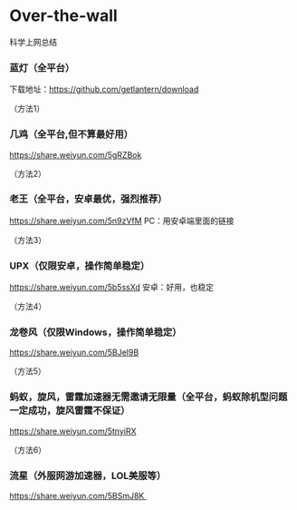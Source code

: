 # Over-the-wall
科学上网总结

### 蓝灯（全平台）
下载地址：https://github.com/getlantern/download

（方法1）
### 几鸡（全平台,但不算最好用）
https://share.weiyun.com/5gRZBok
  
（方法2）
### 老王（全平台，安卓最优，强烈推荐）
https://share.weiyun.com/5n9zVfM
PC：用安卓端里面的链接
  
（方法3）
### UPX（仅限安卓，操作简单稳定）
https://share.weiyun.com/5b5ssXd
安卓：好用，也稳定
  
（方法4）
### 龙卷风（仅限Windows，操作简单稳定）
https://share.weiyun.com/5BJel9B
  
（方法5）
### 蚂蚁，旋风，雷霆加速器无需邀请无限量（全平台，蚂蚁除机型问题一定成功，旋风雷霆不保证）
https://share.weiyun.com/5tnyiRX

（方法6）
### 流星（外服网游加速器，LOL美服等）
https://share.weiyun.com/5BSmJ8K 

